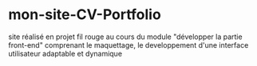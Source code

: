 # mon-site-CV-Portfolio
site réalisé en projet fil rouge au cours du module "développer la partie front-end" comprenant le maquettage, le developpement d'une interface utilisateur adaptable et dynamique  
